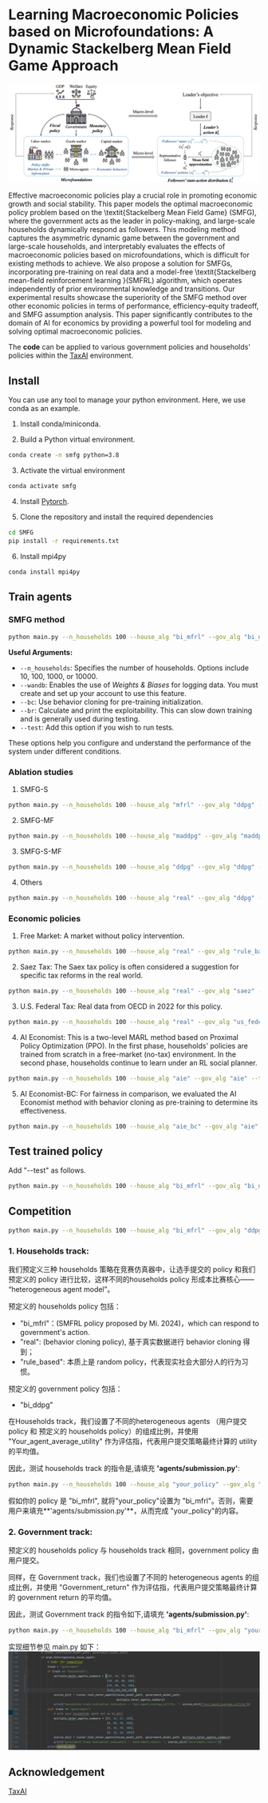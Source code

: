 # Learning Macroeconomic Policies based on Microfoundations: A Dynamic Stackelberg Mean Field Game Approach

<div style="text-align:center">
  <img src="img/smfg.png" alt="示例图片" >
  <figcaption style="text-align:center;"></figcaption>
</div>

Effective macroeconomic policies play a crucial role in promoting economic growth and social stability. This paper models the optimal macroeconomic policy problem based on the \textit{Stackelberg Mean Field Game} (SMFG), where the government acts as the leader in policy-making, and large-scale households dynamically respond as followers. This modeling method captures the asymmetric dynamic game between the government and large-scale households, and interpretably evaluates the effects of macroeconomic policies based on microfoundations, which is difficult for existing methods to achieve. We also propose a solution for SMFGs, incorporating pre-training on real data and a model-free \textit{Stackelberg mean-field reinforcement learning }(SMFRL) algorithm, which operates independently of prior environmental knowledge and transitions. Our experimental results showcase the superiority of the SMFG method over other economic policies in terms of performance, efficiency-equity tradeoff, and SMFG assumption analysis. This paper significantly contributes to the domain of AI for economics by providing a powerful tool for modeling and solving optimal macroeconomic policies.

The **code** can be applied to various government policies and households' policies within the [TaxAI](https://github.com/jidiai/TaxAI) environment.

## Install

You can use any tool to manage your python environment. Here, we use conda as an example.

1. Install conda/miniconda.

2. Build a Python virtual environment.

```bash
conda create -n smfg python=3.8
```

3. Activate the virtual environment

```bash
conda activate smfg
```

4. Install [Pytorch](https://pytorch.org/).

5. Clone the repository and install the required dependencies

```bash 
cd SMFG
pip install -r requirements.txt
```
6. Install mpi4py
```bash 
conda install mpi4py
```


## Train agents

### SMFG method

```bash
python main.py --n_households 100 --house_alg "bi_mfrl" --gov_alg "bi_ddpg" --task "gdp" --seed 1 --hidden_size 128 --q_lr 3e-4 --p_lr 3e-4 --batch_size 128 
```
**Useful Arguments:**

- `--n_households`: Specifies the number of households. Options include 10, 100, 1000, or 10000.
- `--wandb`: Enables the use of *Weights & Biases* for logging data. You must create and set up your account to use this feature.
- `--bc`: Use behavior cloning for pre-training initialization.
- `--br`: Calculate and print the exploitability. This can slow down training and is generally used during testing.
- `--test`: Add this option if you wish to run tests.

These options help you configure and understand the performance of the system under different conditions.


### Ablation studies
1. SMFG-S
```bash
python main.py --n_households 100 --house_alg "mfrl" --gov_alg "ddpg" --task "gdp" --seed 8 --hidden_size 128 --q_lr 3e-4 --p_lr 3e-4 --batch_size 128 
```

2. SMFG-MF
```bash
python main.py --n_households 100 --house_alg "maddpg" --gov_alg "maddpg" --task "gdp" --seed 112 --hidden_size 128 --q_lr 3e-4 --p_lr 3e-4 --batch_size 128 
```

3. SMFG-S-MF
```bash
python main.py --n_households 100 --house_alg "ddpg" --gov_alg "ddpg" --task "gdp" --seed 8 --hidden_size 128 --q_lr 3e-4 --p_lr 3e-4 --batch_size 128 
```

4. Others

```bash
python main.py --n_households 100 --house_alg "real" --gov_alg "ddpg" --task "gdp" --seed 8 --hidden_size 128 --q_lr 3e-4 --p_lr 3e-4 --batch_size 128 
```

### Economic policies

1. Free Market: A market without policy intervention.

```bash
python main.py --n_households 100 --house_alg "real" --gov_alg "rule_based" --task "gdp" --seed 112 --hidden_size 128 --q_lr 3e-4 --p_lr 3e-4 --batch_size 128 
```

2. Saez Tax: The Saex tax policy is often considered a suggestion for specific tax reforms in the real world.

```bash
python main.py --n_households 100 --house_alg "real" --gov_alg "saez" --task "gdp" --seed 112 --hidden_size 128 --q_lr 3e-4 --p_lr 3e-4 --batch_size 128 
```

3. U.S. Federal Tax: Real data from OECD in 2022 for this policy.

```bash
python main.py --n_households 100 --house_alg "real" --gov_alg "us_federal" --task "gdp" --seed 112 --hidden_size 128 --q_lr 3e-4 --p_lr 3e-4 --batch_size 128
```

4. AI Economist: This is a two-level MARL method based on Proximal Policy Optimization (PPO). In the first phase, households' policies are trained from scratch in a free-market (no-tax) environment. In the second phase, households continue to learn under an RL social planner.

```bash
python main.py --n_households 100 --house_alg "aie" --gov_alg "aie" --task "gdp" --seed 112 --hidden_size 128 --q_lr 3e-4 --p_lr 3e-4 --batch_size 128 
```

5. AI Economist-BC: For fairness in comparison, we evaluated the AI Economist method with behavior cloning as pre-training to determine its effectiveness.

```bash
python main.py --n_households 100 --house_alg "aie_bc" --gov_alg "aie" --task "gdp" --seed 112 --hidden_size 128 --q_lr 3e-4 --p_lr 3e-4 --batch_size 128 
```


## Test trained policy
Add "--test" as follows.
```bash
python main.py --n_households 100 --house_alg "bi_mfrl" --gov_alg "bi_ddpg" --task "gdp" --seed 1 --hidden_size 128 --q_lr 3e-4 --p_lr 3e-4 --batch_size 128 --test
```


## Competition
```bash
python main.py --n_households 100 --house_alg "bi_mfrl" --gov_alg "ddpg" --task "gdp" --seed 1 --hidden_size 128 --q_lr 3e-4 --p_lr 3e-4 --batch_size 128 --test --heterogeneous_house_agent
```
### 1. Households track:
我们预定义三种 households 策略在竞赛仿真器中，让选手提交的 policy 和我们预定义的 policy 进行比较，这样不同的households policy 形成本比赛核心—— “heterogeneous agent model”。

预定义的 households policy 包括：
- "bi_mfrl"：(SMFRL policy proposed by Mi. 2024)，which can respond to government's action.
- "real": (behavior cloning policy), 基于真实数据进行 behavior cloning 得到；
- "rule_based": 本质上是 random policy，代表现实社会大部分人的行为习惯。

预定义的 government policy 包括：
- "bi_ddpg"

在Households track，我们设置了不同的heterogeneous agents （用户提交 policy 和 预定义的 households policy）的组成比例，并使用 "Your_agent_average_utility" 作为评估指，代表用户提交策略最终计算的 utility 的平均值。

因此，测试 households track 的指令是,请填充 **'agents/submission.py'**:
```bash
python main.py --n_households 100 --house_alg "your_policy" --gov_alg "ddpg" --task "gdp" --seed 1 --hidden_size 128 --q_lr 3e-4 --p_lr 3e-4 --batch_size 128 --test --heterogeneous_house_agent
```
假如你的 policy 是 "bi_mfrl", 就将"your_policy"设置为 "bi_mfrl"。否则，需要用户来填充**'agents/submission.py'**，从而完成 "your_policy"的内容。

### 2. Government track:
预定义的 households policy 与 households track 相同，government policy 由用户提交。

同样，在 Government track，我们也设置了不同的 heterogeneous agents 的组成比例，并使用 "Government_return" 作为评估指，代表用户提交策略最终计算的 government return 的平均值。

因此，测试 Government track 的指令如下,请填充 **'agents/submission.py'**:
```bash
python main.py --n_households 100 --house_alg "bi_mfrl" --gov_alg "your_policy" --task "gdp" --seed 1 --hidden_size 128 --q_lr 3e-4 --p_lr 3e-4 --batch_size 128 --test --heterogeneous_house_agent
```

实现细节参见 main.py 如下：
![img_1.png](img_1.png)
## Acknowledgement

[TaxAI](https://github.com/jidiai/TaxAI)

